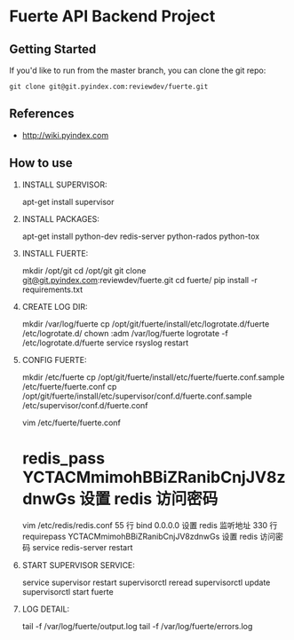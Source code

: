 # Fuerte API Backend Project

## Getting Started

If you'd like to run from the master branch, you can clone the git repo:

    git clone git@git.pyindex.com:reviewdev/fuerte.git

## References

* http://wiki.pyindex.com

## How to use

1. INSTALL SUPERVISOR:

    apt-get install supervisor

2. INSTALL PACKAGES:

    apt-get install python-dev redis-server python-rados python-tox

3. INSTALL FUERTE:

    mkdir /opt/git
    cd /opt/git
    git clone git@git.pyindex.com:reviewdev/fuerte.git
    cd fuerte/
    pip install -r requirements.txt

4. CREATE LOG DIR:

    mkdir /var/log/fuerte
    cp /opt/git/fuerte/install/etc/logrotate.d/fuerte /etc/logrotate.d/
    chown :adm /var/log/fuerte
    logrotate -f /etc/logrotate.d/fuerte
    service rsyslog restart

5. CONFIG FUERTE:

    mkdir /etc/fuerte
    cp /opt/git/fuerte/install/etc/fuerte/fuerte.conf.sample /etc/fuerte/fuerte.conf
    cp /opt/git/fuerte/install/etc/supervisor/conf.d/fuerte.conf.sample /etc/supervisor/conf.d/fuerte.conf

    vim /etc/fuerte/fuerte.conf
    # redis_pass YCTACMmimohBBiZRanibCnjJV8zdnwGs 设置 redis 访问密码

    vim /etc/redis/redis.conf
    55 行  bind 0.0.0.0 设置 redis 监听地址
    330 行 requirepass YCTACMmimohBBiZRanibCnjJV8zdnwGs 设置 redis 访问密码
    service redis-server restart

6. START SUPERVISOR SERVICE:

    service supervisor restart
    supervisorctl reread
    supervisorctl update
    supervisorctl start fuerte

7. LOG DETAIL:

    tail -f /var/log/fuerte/output.log
    tail -f /var/log/fuerte/errors.log

